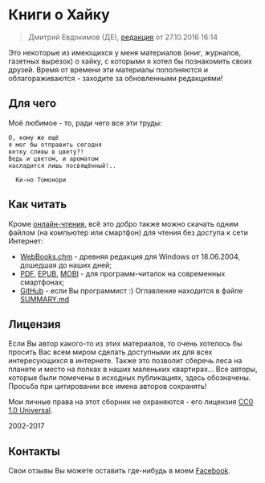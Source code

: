 # Книги о Хайку

> Дмитрий Евдокимов (ДЕ),
> [редакция](https://github.com/diev/Haiku-Books) от 27.10.2016 16:14

Это некоторые из имеющихся у меня материалов (книг, журналов, газетных 
вырезок) о хайку, с которыми я хотел бы познакомить своих друзей. Время 
от времени эти материалы пополняются и облагораживаются - заходите за 
обновленными редакциями!

## Для чего

Моё любимое - то, ради чего все эти труды:

```
О, кому же ещё
я мог бы отправить сегодня
ветку сливы в цвету?!
Ведь и цветом, и ароматом
насладится лишь посвящённый!..

  Ки-но Томонори
```

## Как читать

Кроме [онлайн-чтения](https://diev.gitbooks.io/haiku-books/), всё это 
добро также можно скачать одним файлом (на компьютер или смартфон) для 
чтения без доступа к сети Интернет:

* [WebBooks.chm](https://github.com/diev/Haiku-Books/releases/tag/v1.0) - 
древняя редакция для Windows от 18.06.2004, дошедшая до наших дней;
* [PDF](https://www.gitbook.com/download/pdf/book/diev/haiku-books), 
[EPUB](https://www.gitbook.com/download/epub/book/diev/haiku-books), 
[MOBI](https://www.gitbook.com/download/mobi/book/diev/haiku-books) - 
для программ-читалок на современных смартфонах;
* [GitHub](https://github.com/diev/Haiku-Books) - если Вы программист :) 
Оглавление находится в файле 
[SUMMARY.md](https://github.com/diev/Haiku-Books/blob/master/SUMMARY.md)

## Лицензия

Если Вы автор какого-то из этих материалов, то очень хотелось бы просить 
Вас всем миром сделать доступными их для всех интересующихся в интернете. 
Также это позволит сберечь леса на планете и место на полках в наших 
маленьких квартирах... Все авторы, которые были помечены в исходных 
публикациях, здесь обозначены. Просьба при цитировании все имена 
авторов сохранять! 

Мои личные права на этот сборник не охраняются - его лицензия 
[CC0 1.0 Universal](LICENSE).

2002-2017

## Контакты

Свои отзывы Вы можете оставить где-нибудь в моем 
[Facebook](https://facebook.com/dmitrii.evdokimov).
